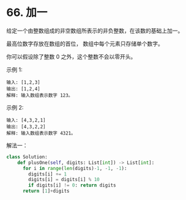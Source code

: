 # 66. 加一

给定一个由整数组成的非空数组所表示的非负整数，在该数的基础上加一。

最高位数字存放在数组的首位， 数组中每个元素只存储单个数字。

你可以假设除了整数 0 之外，这个整数不会以零开头。

示例 1:

```
输入: [1,2,3]
输出: [1,2,4]
解释: 输入数组表示数字 123。
```

示例 2:

```
输入: [4,3,2,1]
输出: [4,3,2,2]
解释: 输入数组表示数字 4321。
```

解法一：

```python
class Solution:
    def plusOne(self, digits: List[int]) -> List[int]:
      for i in range(len(digits)-1, -1, -1):
        digits[i] += 1
        digits[i] = digits[i] % 10
        if digits[i] != 0: return digits
      return [1]+digits
```